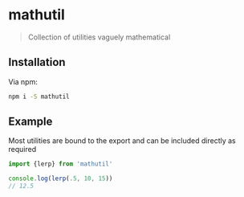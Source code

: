 
# mathutil

> Collection of utilities vaguely mathematical

## Installation

Via npm:

```sh
npm i -S mathutil
```

## Example

Most utilities are bound to the export and can be included directly as required

```js
import {lerp} from 'mathutil'

console.log(lerp(.5, 10, 15))
// 12.5
```
